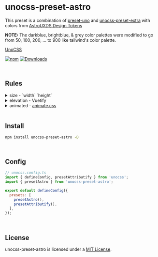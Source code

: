 # unocss-preset-astro

This preset is a combination of [preset-uno](https://github.com/unocss/unocss/tree/main/packages/preset-uno) and [unocss-preset-extra](https://github.com/MoomFE/unocss-preset-extra) with colors from [AstroUXDS Design Tokens](https://github.com/RocketCommunicationsInc/astro-design-tokens)

__NOTE:__ The darkblue, brightblue, & grey color palettes were modified to go from 50, 100, 200, ... to 900 like tailwind's color palette.

[UnoCSS](https://github.com/unocss/unocss)

[![npm](https://img.shields.io/npm/v/unocss-preset-astro.svg)](https://www.npmjs.com/package/unocss-preset-astro)
[![Downloads](https://img.shields.io/npm/dm/unocss-preset-astro.svg)](https://www.npmjs.com/package/unocss-preset-astro)

<br>

## Rules

<details>
  <summary>size - `width` `height`</summary>
  <br>

```html
<div class="size-auto" />
<div class="size-full" />
<div class="min-size-1/2" />
<div class="min-size-xs" />
<div class="max-size-1" />
<div class="max-size-[1px]" />
```

will generate

```css
.size-auto { width: auto; height: auto }
.size-full { width: 100%; height: 100% }
.min-size-1\/2 { min-width: 50%; min-height: 50% }
.min-size-xs { min-width: 20rem; min-height: 20rem }
.max-size-1 { max-width: 0.25rem; max-height: 0.25rem }
.max-size-\[1px\] { max-width: 1px; max-height: 1px }
```

  <br>
</details>

<details>
  <summary>elevation - Vuetify</summary>
  <br>

>  1. `elevation` `el`
>  2. `shadow-`
>  3. `(el|elevation)-(op|opacity)-(0~100)` 或 `shadow-(op|opacity)-(0~100)`

```html
<div class="el-1" />
<div class="elevation-2" />
<div class="shadow-el-3" />
<div class="shadow-elevation-4" />
<div class="el-5 el-op-50" />
<div class="el-6 shadow-op-50" />
```

[Attributify Mode](https://github.com/unocss/unocss/tree/main/packages/preset-attributify)

```html
<div el="1 op-50" />
<div elevation="1 op-50" />
<div shadow-elevation="1 op-50" />
```

  <br>
</details>

<details>
  <summary>animated - <a href="https://animate.style" target="_blank">animate.css</a></summary>
  <br>

```html
<div class="animated animated-bounce" />
<div class="animated animated-fade-in" />
<div class="animated animated-fade-out" />
<div class="animated animated-bounce animated-infinite" />
<div class="animated animated-bounce animated-repeat-6" /> 
<div class="animated animated-bounce animated-repeat-666" /> 

<div class="animated animated-bounce animated-delay-6" /> 
<div class="animated animated-bounce animated-delay-6s" /> 
<div class="animated animated-bounce animated-delay-6ms" /> 

<div class="animated animated-bounce animated-fast" /> 
<div class="animated animated-bounce animated-faster" /> 
<div class="animated animated-bounce animated-slow" /> 
<div class="animated animated-bounce animated-slower" />
<div class="animated animated-bounce animated-duration-6" /> 
<div class="animated animated-bounce animated-duration-6s" /> 
<div class="animated animated-bounce animated-duration-6ms" /> 
```

[Attributify Mode](https://github.com/unocss/unocss/tree/main/packages/preset-attributify)

```html
<div animated="~ bounce infinite" />
<div animated="~ bounce faster delay-6s" />
```

</details>

<br>

## Install

```bash
npm install unocss-preset-astro -D
```

<br>

## Config

```js
// unocss.config.ts
import { defineConfig, presetAttributify } from 'unocss';
import { presetAstro } from 'unocss-preset-astro';

export default defineConfig({
  presets: [
    presetAstro(),
    presetAttributify(),
  ],
});
```

<br>

## License

unocss-preset-astro is licensed under a [MIT License](./LICENSE).
